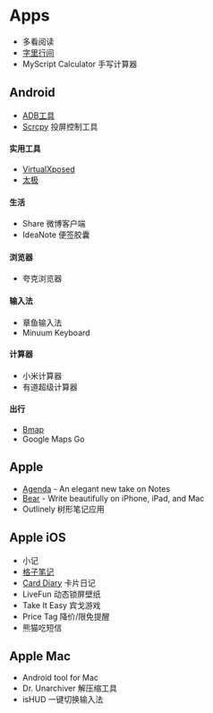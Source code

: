 # Apps

* 多看阅读
* [字里行间](https://zi.com/)
* MyScript Calculator 手写计算器

## Android

* [ADB工具](https://developer.android.com/studio/releases/platform-tools.html)
* [Scrcpy](https://github.com/Genymobile/scrcpy) 投屏控制工具

#### 实用工具

* [VirtualXposed](https://vxposed.com/)
* [太极](https://www.taichi-app.com/#/index)

#### 生活

* Share 微博客户端
* IdeaNote 便签胶囊

#### 浏览器

* 夸克浏览器

#### 输入法

* 章鱼输入法
* Minuum Keyboard

#### 计算器

* 小米计算器
* 有道超级计算器

#### 出行

* [Bmap](http://www.bmap.top/)
* Google Maps Go

## Apple

* [Agenda](https://agenda.com/) - An elegant new take on Notes
* [Bear](http://www.bear-writer.com/) - Write beautifully on iPhone, iPad, and Mac
* Outlinely 树形笔记应用

## Apple iOS

* 小记
* [格子笔记](https://note.sumi.io/)
* [Card Diary](https://carddiary.me) 卡片日记
* LiveFun 动态锁屏壁纸
* Take It Easy 宾戈游戏
* Price Tag 降价/限免提醒
* 熊猫吃短信

## Apple Mac

* Android tool for Mac
* Dr. Unarchiver 解压缩工具
* isHUD 一键切换输入法


